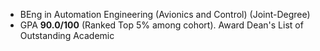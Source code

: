 - BEng in Automation Engineering (Avionics and Control) (Joint-Degree)
- GPA **90.0/100** (Ranked Top 5% among cohort).  Award Dean's List of Outstanding Academic 